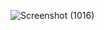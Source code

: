 


![Screenshot (1016)](https://github.com/rniarzz/Tugas-12/assets/115542704/a0c5cf86-c5e3-434f-8b2f-a9f0d0fb1138)
